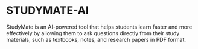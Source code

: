 # STUDYMATE-AI
StudyMate is an AI-powered tool that helps students learn faster and more effectively by allowing them to ask questions directly from their study materials, such as textbooks, notes, and research papers in PDF format. 
